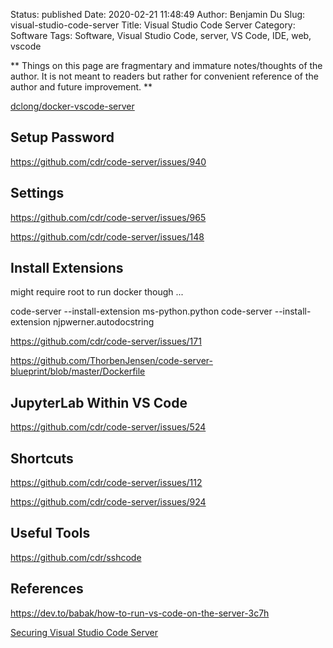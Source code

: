 Status: published
Date: 2020-02-21 11:48:49
Author: Benjamin Du
Slug: visual-studio-code-server
Title: Visual Studio Code Server
Category: Software
Tags: Software, Visual Studio Code, server, VS Code, IDE, web, vscode

**
Things on this page are fragmentary and immature notes/thoughts of the author.
It is not meant to readers but rather for convenient reference of the author and future improvement.
**


[dclong/docker-vscode-server](https://github.com/dclong/docker-vscode-server)

## Setup Password

https://github.com/cdr/code-server/issues/940

## Settings

https://github.com/cdr/code-server/issues/965

https://github.com/cdr/code-server/issues/148

## Install Extensions

might require root to run docker though ...

code-server --install-extension ms-python.python
code-server --install-extension njpwerner.autodocstring

https://github.com/cdr/code-server/issues/171

https://github.com/ThorbenJensen/code-server-blueprint/blob/master/Dockerfile

## JupyterLab Within VS Code 

https://github.com/cdr/code-server/issues/524

## Shortcuts

https://github.com/cdr/code-server/issues/112

https://github.com/cdr/code-server/issues/924

## Useful Tools

https://github.com/cdr/sshcode

## References

https://dev.to/babak/how-to-run-vs-code-on-the-server-3c7h

[Securing Visual Studio Code Server](https://www.pomerium.io/recipes/vs-code-server.html#background)
